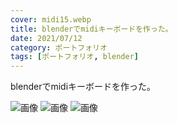 ```yaml
---
cover: midi15.webp
title: blenderでmidiキーボードを作った。
date: 2021/07/12
category: ポートフォリオ
tags: [ポートフォリオ, blender]
---
```


blenderでmidiキーボードを作った。

<!--more-->

![画像](/my-home/cover/midi14.webp)
![画像](/my-home/cover/midi15.webp)
![画像](/my-home/cover/midi17.webp)